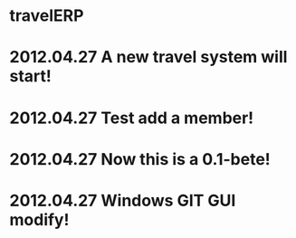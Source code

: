 travelERP
=========

2012.04.27
A new travel system will start!
=========

2012.04.27
Test add a member!
=========

2012.04.27
Now this is a 0.1-bete!
=========

2012.04.27
Windows GIT GUI modify!
=========
